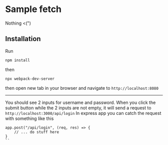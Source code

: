 # Sample fetch
Nothing <(")

## Installation
Run
```
npm install
```
then
```
npx webpack-dev-server
```
then open new tab in your browser and navigate to `http://localhost:8080`

---
You should see 2 inputs for username and password. When you click the submit button while the 2 inputs are not empty, it will send a request to `http://localhost:3000/api/login`
In express app you can catch the request with something like this
```
app.post("/api/login", (req, res) => {
	// ... do stuff here
}
``
